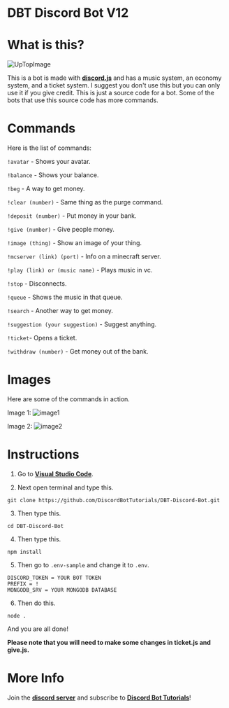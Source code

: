 # DBT Discord Bot V12

# What is this?
![UpTopImage](https://user-images.githubusercontent.com/75545991/127600018-7940bd01-e2a8-498b-b06f-07158d86e905.png)

This is a bot is made with **[discord.js](https://discord.js.org/#/)** and has a music system, an economy system, and a ticket system. I suggest you don't use this but you can only use it if you give credit. This is just a source code for a bot. Some of the bots that use this source code has more commands. 

# Commands

Here is the list of commands:

`!avatar` - Shows your avatar.

`!balance` - Shows your balance.

`!beg` - A way to get money.

`!clear (number)` - Same thing as the purge command.

`!deposit (number)` - Put money in your bank.

`!give (number)` - Give people money.

`!image (thing)` - Show an image of your thing.

`!mcserver (link) (port)` - Info on a minecraft server.

`!play (link) or (music name)` - Plays music in vc.

`!stop` - Disconnects.

`!queue` - Shows the music in that queue.

`!search` - Another way to get money.

`!suggestion (your suggestion)` - Suggest anything.

`!ticket`- Opens a ticket.

`!withdraw (number)` - Get money out of the bank.

# Images
Here are some of the commands in action.

Image 1:
![image1](https://user-images.githubusercontent.com/75545991/127596676-092b464b-1c8d-4da7-9cbd-90740c9e8f88.png)

Image 2:
![image2](https://user-images.githubusercontent.com/75545991/127596953-043622ad-a94e-494a-80f1-0948f41d0981.png)

# Instructions

1. Go to **[Visual Studio Code](https://code.visualstudio.com/)**.

2. Next open terminal and type this.
```
git clone https://github.com/DiscordBotTutorials/DBT-Discord-Bot.git
```
3. Then type this.
```
cd DBT-Discord-Bot
```

4. Then type this.
```
npm install
```

5. Then go to `.env-sample` and change it to `.env`.
```
DISCORD_TOKEN = YOUR BOT TOKEN
PREFIX = !
MONGODB_SRV = YOUR MONGODB DATABASE
```

6. Then do this.
```
node .
```

And you are all done!

**Please note that you will need to make some changes in ticket.js and give.js.**

# More Info
Join the **[discord server](https://discord.gg/PrKvbYGEfC)** and subscribe to **[Discord Bot Tutorials](https://www.youtube.com/channel/UCQqkYv3qVlpvc4_n1M8PA4w)**!
